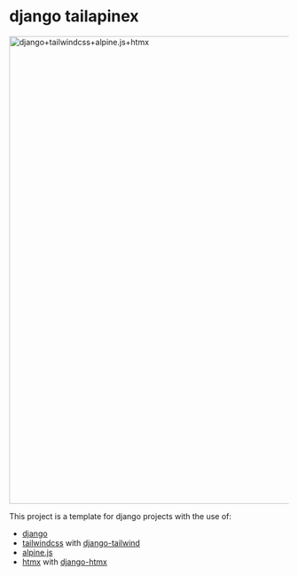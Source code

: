 
# django tailapinex  
<img width="843" alt="django+tailwindcss+alpine.js+htmx" src="https://user-images.githubusercontent.com/30228894/188502183-ab29497b-7020-43e4-94e3-c014dce5fde7.png">

This project is a template for django projects with the use of:
* [django](https://www.djangoproject.com)
* [tailwindcss](https://tailwindcss.com) with [django-tailwind](https://github.com/timonweb/django-tailwind/blob/master/docs/installation.md)
* [alpine.js](https://alpinejs.dev)
* [htmx](https://htmx.org) with [django-htmx](https://github.com/adamchainz/django-htmx)
